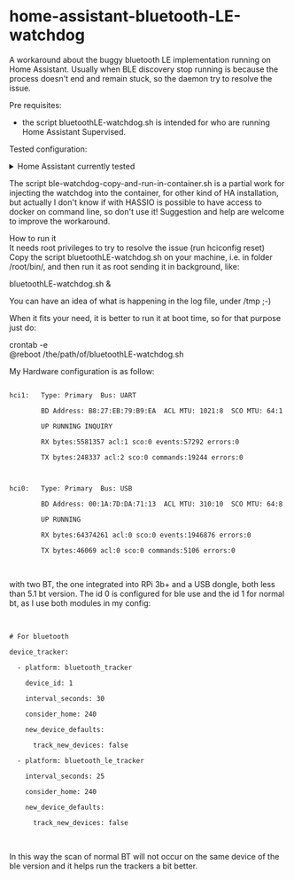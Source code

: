 # home-assistant-bluetooth-LE-watchdog
A workaround about the buggy bluetooth LE implementation running on Home Assistant.
Usually when BLE discovery stop running is because the process doesn't end and remain stuck, so the daemon try to resolve the issue.

Pre requisites:

- the script bluetoothLE-watchdog.sh is intended for who are running Home Assistant Supervised. 

Tested configuration:

<details><summary>Home Assistant currently tested</summary>
version | core-2021.9.7<br>
installation_type | Home Assistant Supervised<br>
dev | false<br>
hassio | true<br>
docker | true<br>
user | root<br>
virtualenv | false<br>
python_version | 3.9.7<br>
os_name | Linux<br>
os_version | 5.10.63-v7+<br>
arch | armv7l<br>
</details>

The script ble-watchdog-copy-and-run-in-container.sh is a partial work for injecting the watchdog into the container, for other kind of HA installation, but actually I don't know
if with HASSIO is possible to have access to docker on command line, so don't use it! Suggestion and help are welcome to improve the workaround.

How to run it<br>
It needs root privileges to try to resolve the issue (run hciconfig reset)<br>
Copy the script bluetoothLE-watchdog.sh on your machine, i.e. in folder /root/bin/, and then run it as root sending it in background, like:<br>

bluetoothLE-watchdog.sh &<br>

You can have an idea of what is happening in the log file, under /tmp ;-)<br>

When it fits your need, it is better to run it at boot time, so for that purpose just do:<br>

crontab -e<br>
@reboot /the/path/of/bluetoothLE-watchdog.sh<br>


My Hardware configuration is as follow:<br>
<pre><code>
hci1:   Type: Primary  Bus: UART<br>
        BD Address: B8:27:EB:79:B9:EA  ACL MTU: 1021:8  SCO MTU: 64:1<br>
        UP RUNNING INQUIRY<br>
        RX bytes:5581357 acl:1 sco:0 events:57292 errors:0<br>
        TX bytes:248337 acl:2 sco:0 commands:19244 errors:0<br>
<br>
hci0:   Type: Primary  Bus: USB<br>
        BD Address: 00:1A:7D:DA:71:13  ACL MTU: 310:10  SCO MTU: 64:8<br>
        UP RUNNING<br>
        RX bytes:64374261 acl:0 sco:0 events:1946876 errors:0<br>
        TX bytes:46069 acl:0 sco:0 commands:5106 errors:0<br>
</code></pre>
<br>
with two BT, the one integrated into RPi 3b+ and a USB dongle, both less than 5.1 bt version. The id 0 is configured for ble use and the id 1 for normal bt, as I use both modules in my config:<br>
<br>
<pre><code>
# For bluetooth<br>
device_tracker:<br>
  - platform: bluetooth_tracker<br>
    device_id: 1<br>
    interval_seconds: 30<br>
    consider_home: 240<br>
    new_device_defaults:<br>
      track_new_devices: false<br>
  - platform: bluetooth_le_tracker<br>
    interval_seconds: 25<br>
    consider_home: 240<br>
    new_device_defaults:<br>
      track_new_devices: false<br>
</code></pre>
<br>
In this way the scan of normal BT will not occur on the same device of the ble version and it helps run the trackers a bit better.

